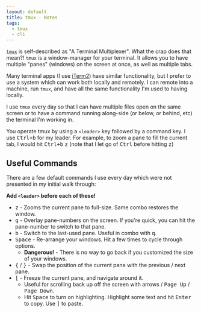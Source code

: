 ```yaml
---
layout: default
title: tmux - Notes
tags:
  - tmux
  - cli
---
```


[`tmux`](https://github.com/tmux/tmux) is self-described as "A Terminal Multiplexer".  What the crap
does that mean?!  `tmux` is a window-manager for your terminal.  It allows you to have multiple
"panes" (windows) on the screen at once, as well as multiple tabs.

Many terminal apps (I use [iTerm2](https://iterm2.com/)) have similar functionality, but I prefer to
use a system which can work both locally and remotely.  I can remote into a machine, run `tmux`, and
have all the same functionality I'm used to having locally.

I use `tmux` every day so that I can have multiple files open on the same screen or to have
a command running along-side (or below, or behind, etc) the terminal I'm working in.

You operate tmux by using a `<leader>` key followed by a command key.  I use <kbd>Ctrl+b</kbd> for
my leader.  For example, to zoom a pane to fill the current tab, I would hit <kbd>Ctrl+b</kbd>
<kbd>z</kbd> (note that I let go of <kbd>Ctrl</kbd> before hitting <kbd>z</kbd>)

## Useful Commands

There are a few default commands I use every day which were not presented in my initial walk
through:

**Add `<leader>` before each of these!**

- <kbd>z</kbd> - Zooms the current pane to full-size.  Same combo restores the window.
- <kbd>q</kbd> - Overlay pane-numbers on the screen.  If you're quick, you can hit the pane-number
    to switch to that pane.
- <kbd>b</kbd> - Switch to the last-used pane.  Useful in combo with <kbd>q</kbd>.
- <kbd>Space</kbd> - Re-arrange your windows.  Hit a few times to cycle through options.
  - **Dangerous!** - There is no way to go back if you customized the size of your windows.
- <kbd>{</kbd> / <kbd>}</kbd> - Swap the position of the current pane with the previous / next pane.
- <kbd>[</kbd> - Freeze the current pane, and navigate around it.
  - Useful for scrolling back up off the screen with arrows / <kbd>Page Up</kbd> / <kbd>Page
      Down</kbd>.
  - Hit <kbd>Space</kbd> to turn on highlighting.  Highlight some text and hit <kbd>Enter</kbd> to
      copy.  Use <kbd>]</kbd> to paste.

